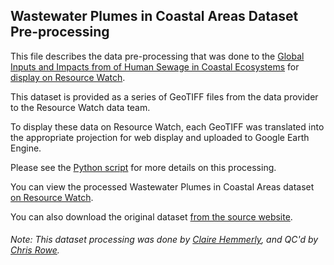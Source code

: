 ## Wastewater Plumes in Coastal Areas Dataset Pre-processing
This file describes the data pre-processing that was done to the [Global Inputs and Impacts from of Human Sewage in Coastal Ecosystems](https://knb.ecoinformatics.org/view/doi:10.5063/F76B09) for [display on Resource Watch](https://resourcewatch.org/data/explore/11804f04-d9c7-47b9-8d27-27ce6ed6c042).

This dataset is provided as a series of GeoTIFF files from the data provider to the Resource Watch data team.

To display these data on Resource Watch, each GeoTIFF was translated into the appropriate projection for web display and uploaded to Google Earth Engine.

Please see the [Python script](https://github.com/resource-watch/data-pre-processing/blob/master/ocn_027a_rw0_nitrogen_plumes/ocn_027a_rw0_nitrogen_plumes_processing.py) for more details on this processing.

You can view the processed Wastewater Plumes in Coastal Areas dataset [on Resource Watch](https://resourcewatch.org/data/explore/11804f04-d9c7-47b9-8d27-27ce6ed6c042).

You can also download the original dataset [from the source website](https://knb.ecoinformatics.org/view/urn%3Auuid%3Ac7bdc77e-6c7d-46b6-8bfc-a66491119d07).

###### Note: This dataset processing was done by [Claire Hemmerly](https://github.com/clairehemmerly), and QC'd by [Chris Rowe](https://www.wri.org/profile/chris-rowe).
